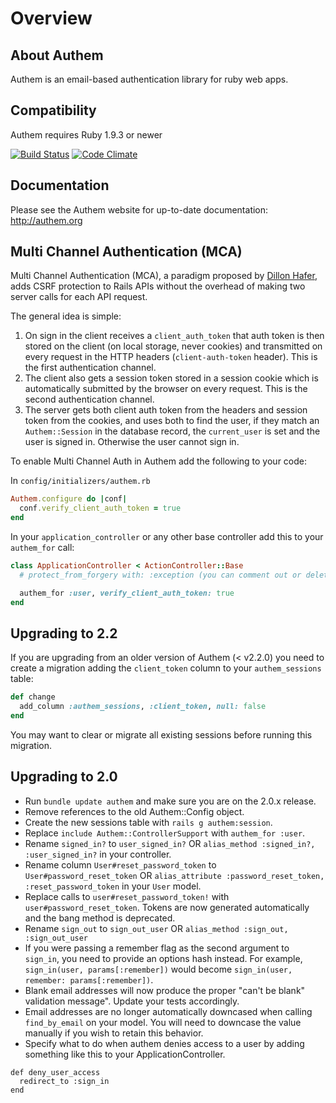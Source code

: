 # Overview

## About Authem

Authem is an email-based authentication library for ruby web apps.

## Compatibility

Authem requires Ruby 1.9.3 or newer

[![Build Status](https://secure.travis-ci.org/paulelliott/authem.png)](http://travis-ci.org/paulelliott/authem)
[![Code Climate](https://codeclimate.com/github/paulelliott/authem.png)](https://codeclimate.com/github/paulelliott/authem)

## Documentation

Please see the Authem website for up-to-date documentation: http://authem.org

## Multi Channel Authentication (MCA)

Multi Channel Authentication (MCA), a paradigm proposed by [Dillon
Hafer](https://github.com/dillonhafer), adds CSRF protection to Rails APIs
without the overhead of making two server calls for each API request.

The general idea is simple:

1. On sign in the client receives a `client_auth_token` that auth token is then
   stored on the client (on local storage, never cookies) and transmitted on
   every request in the HTTP headers (`client-auth-token` header). This is the
   first authentication channel.
2. The client also gets a session token stored in a session cookie which is
   automatically submitted by the browser on every request. This is the second
   authentication channel.
2. The server gets both client auth token from the headers and session token
   from the cookies, and uses both to find the user, if they match an
   `Authem::Session` in the database record, the `current_user` is set and the
   user is signed in. Otherwise the user cannot sign in.

To enable Multi Channel Auth in Authem add the following to your code:


In `config/initializers/authem.rb`

```ruby
Authem.configure do |conf|
  conf.verify_client_auth_token = true
end
```

In your `application_controller` or any other base controller add this to your
`authem_for` call:

```ruby
class ApplicationController < ActionController::Base
  # protect_from_forgery with: :exception (you can comment out or delete this line)

  authem_for :user, verify_client_auth_token: true
end
```

## Upgrading to 2.2

If you are upgrading from an older version of Authem (< v2.2.0) you need to
create a migration adding the `client_token` column to your `authem_sessions` table:

```ruby
def change
  add_column :authem_sessions, :client_token, null: false
end
```

You may want to clear or migrate all existing sessions before running this
migration.


## Upgrading to 2.0

- Run `bundle update authem` and make sure you are on the 2.0.x release.
- Remove references to the old Authem::Config object.
- Create the new sessions table with `rails g authem:session`.
- Replace `include Authem::ControllerSupport` with `authem_for :user`.
- Rename `signed_in?` to `user_signed_in?` OR `alias_method :signed_in?, :user_signed_in?` in your controller.
- Rename column `User#reset_password_token` to `User#password_reset_token` OR `alias_attribute :password_reset_token, :reset_password_token` in your `User` model.
- Replace calls to `user#reset_password_token!` with `user#password_reset_token`. Tokens are now generated automatically and the bang method is deprecated.
- Rename `sign_out` to `sign_out_user` OR `alias_method :sign_out, :sign_out_user`
- If you were passing a remember flag as the second argument to `sign_in`, you need to provide an options hash instead. For example, `sign_in(user, params[:remember])` would become `sign_in(user, remember: params[:remember])`.
- Blank email addresses will now produce the proper "can't be blank" validation message". Update your tests accordingly.
- Email addresses are no longer automatically downcased when calling `find_by_email` on your model. You will need to downcase the value manually if you wish to retain this behavior.
- Specify what to do when authem denies access to a user by adding something like this to your ApplicationController.
```
def deny_user_access
  redirect_to :sign_in
end
```
